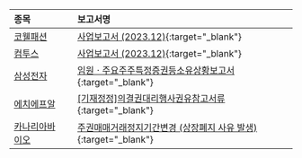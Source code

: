 | **종목** |      |**보고서명** |
| :------- | :--- |:----------- |
| [코웰패션](/033290/#dart) | | [사업보고서 (2023.12)](https://dart.fss.or.kr/dsaf001/main.do?rcpNo=20240322000019){:target="_blank"} |
| [컴투스](/078340/#dart) | | [사업보고서 (2023.12)](https://dart.fss.or.kr/dsaf001/main.do?rcpNo=20240322000010){:target="_blank"} |
| [삼성전자](/005930/#dart) | | [임원ㆍ주요주주특정증권등소유상황보고서](https://dart.fss.or.kr/dsaf001/main.do?rcpNo=20240321001976){:target="_blank"} |
| [에치에프알](/230240/#dart) | | [[기재정정]의결권대리행사권유참고서류](https://dart.fss.or.kr/dsaf001/main.do?rcpNo=20240321001992){:target="_blank"} |
| [카나리아바이오](/016790/#dart) | | [주권매매거래정지기간변경              (상장폐지 사유 발생)](https://dart.fss.or.kr/dsaf001/main.do?rcpNo=20240321902870){:target="_blank"} |